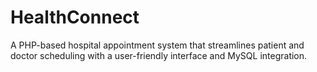 # HealthConnect
A PHP-based hospital appointment system that streamlines patient and doctor scheduling with a user-friendly interface and MySQL integration.
